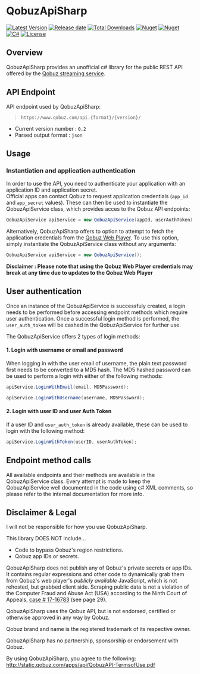 # QobuzApiSharp 

[![Latest Version](https://img.shields.io/github/v/release/DJDoubleD/QobuzApiSharp?color=blue)](../../releases/latest)
[![Release date](https://img.shields.io/github/release-date/DJDoubleD/QobuzApiSharp)](../../releases/latest)
[![Total Downloads](https://img.shields.io/github/downloads/DJDoubleD/QobuzApiSharp/total?color=blue)](../../releases)
[![Nuget](https://img.shields.io/nuget/v/QobuzApiSharp?color=darkgreen)](https://www.nuget.org/packages/QobuzApiSharp)
[![Nuget](https://img.shields.io/nuget/dt/QobuzApiSharp?color=darkgreen&label=nuget%20downloads)](https://www.nuget.org/packages/QobuzApiSharp)
[![C#](https://img.shields.io/badge/c%23-%23239120.svg?flat&logo=c-sharp&logoColor=white)](https://learn.microsoft.com/en-us/dotnet/csharp/)
[![License](https://img.shields.io/github/license/DJDoubleD/QobuzApiSharp?flat)](./LICENSE.txt)

## Overview

QobuzApiSharp provides an unofficial c# library for the public REST API offered by the [Qobuz streaming service](https://www.qobuz.com/).

## API Endpoint

API endpoint used by QobuzApiSharp:

>     https://www.qobuz.com/api.{format}/{version}/

+ Current version number : `0.2`
+ Parsed output format : `json`

## Usage

### Instantiation and application authentication

In order to use the API, you need to authenticate your application with an application ID and application secret.  
Official apps can contact Qobuz to request application credentials (`app_id` and `app_secret` values).
These can then be used to instantiate the QobuzApiService class, which provides acces to the Qobuz API endpoints:

```csharp
QobuzApiService apiService = new QobuzApiService(appId, userAuthToken);
```

Alternatively, QobuzApiSharp offers to option to attempt to fetch the application credentials from the [Qobuz Web Player](https://play.qobuz.com/). To use this option, simply instantiate the QobuzApiService class without any arguments:

```csharp
QobuzApiService apiService = new QobuzApiService();
```

**Disclaimer : Please note that using the Qobuz Web Player credentials may break at any time due to updates to the Qobuz Web Player**

## User authentication

Once an instance of the QobuzApiService is successfuly created, a login needs to be performed before accessing endpoint methods which require user authentication.
Once a successful login method is performed, the `user_auth_token` will be cashed in the QobuzApiService for further use.  

The QobuzApiService offers 2 types of login methods:

#### 1. Login with username or email and password

When logging in with the user email of username, the plain text password first needs to be converted to a MD5 hash. The MD5 hashed password can be used to perform a login with either of the following methods:

```csharp
apiService.LoginWithEmail(email, MD5Password);
```

```csharp
apiService.LoginWithUsername(username, MD5Password);
```

#### 2. Login with user ID and user Auth Token

If a user ID and `user_auth_token` is already available, these can be used to login with the following method:

```csharp
apiService.LoginWithToken(userID, userAuthToken);
```

## Endpoint method calls

All available endpoints and their methods are available in the QobuzApiService class. Every attempt is made to keep the QobuzApiService well documented in the code using c# XML comments, so please refer to the internal documentation for more info.

## Disclaimer & Legal
I will not be responsible for how you use QobuzApiSharp. 

This library DOES NOT include...
- Code to bypass Qobuz's region restrictions.
- Qobuz app IDs or secrets.

QobuzApiSharp does not publish any of Qobuz's private secrets or app IDs. It contains regular expressions and other code to dynamically grab them from Qobuz's web player's *publicly available*  JavaScript, which is not rehosted, but grabbed client side. Scraping public data is not a violation of the Computer Fraud and Abuse Act (USA) according to the Ninth Court of Appeals, [case # 17-16783](http://cdn.ca9.uscourts.gov/datastore/opinions/2019/09/09/17-16783.pdf) (see page 29). 

QobuzApiSharp uses the Qobuz API, but is not endorsed, certified or otherwise approved in any way by Qobuz.

Qobuz brand and name is the registered trademark of its respective owner.

QobuzApiSharp has no partnership, sponsorship or endorsement with Qobuz.

By using QobuzApiSharp, you agree to the following: http://static.qobuz.com/apps/api/QobuzAPI-TermsofUse.pdf
